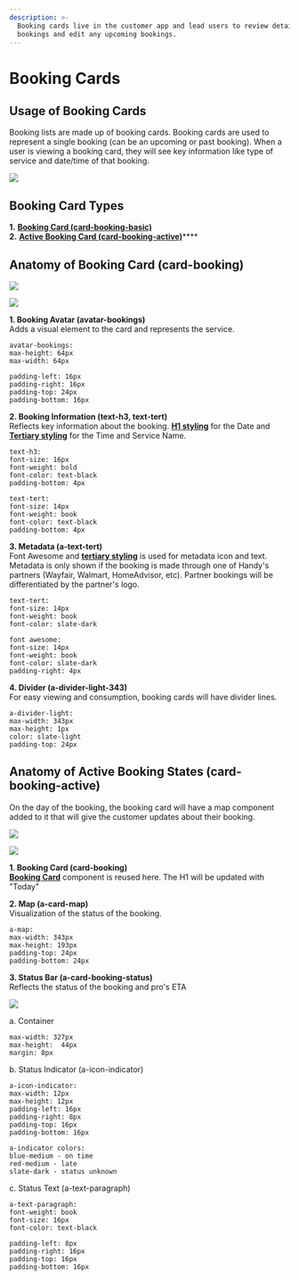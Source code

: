 ```yaml
---
description: >-
  Booking cards live in the customer app and lead users to review details of any
  bookings and edit any upcoming bookings.
---
```


# Booking Cards

## Usage of Booking Cards

Booking lists are made up of booking cards. Booking cards are used to represent a single booking \(can be an upcoming or past booking\). When a user is viewing a booking card, they will see key information like type of service and date/time of that booking.

![](../../.gitbook/assets/bookings-overview.png)

## Booking Card Types

**1.** [**Booking Card \(card-booking-basic\)**](booking-cards.md#anatomy-of-booking-card-m-card-booking)  
**2.** [**Active Booking Card \(card-booking-active\)**](booking-cards.md#anatomy-of-active-booking-states-m-card-booking-active)\*\*\*\*

## Anatomy of Booking Card \(card-booking\)

![](../../.gitbook/assets/booking-list.png)

![](../../.gitbook/assets/booking-list_detail.png)

**1. Booking Avatar \(avatar-bookings\)**  
Adds a visual element to the card and represents the service.

```text
avatar-bookings:
max-height: 64px
max-width: 64px

padding-left: 16px
padding-right: 16px
padding-top: 24px
padding-bottom: 16px
```

**2. Booking Information \(text-h3, text-tert\)**  
Reflects key information about the booking. [**H1 styling**](../typography/#h1-style) for the Date and [**Tertiary styling**](../typography/#tertiary-styling) for the Time and Service Name.

```text
text-h3:
font-size: 16px
font-weight: bold
font-color: text-black
padding-bottom: 4px

text-tert:
font-size: 14px
font-weight: book
font-color: text-black
padding-bottom: 4px
```

**3. Metadata \(a-text-tert\)**  
Font Awesome and [**tertiary styling**](../typography/#tertiary-styling) is used for metadata icon and text. Metadata is only shown  if the booking is made through one of Handy's partners \(Wayfair, Walmart, HomeAdvisor, etc\). Partner bookings will be differentiated by the partner's logo. 

```text
text-tert:
font-size: 14px
font-weight: book
font-color: slate-dark

font awesome:
font-size: 14px
font-weight: book
font-color: slate-dark
padding-right: 4px
```

**4. Divider \(a-divider-light-343\)**  
For easy viewing and consumption, booking cards will have divider lines.

```text
a-divider-light:
max-width: 343px
max-height: 1px
color: slate-light
padding-top: 24px
```

## Anatomy of Active Booking States \(card-booking-active\)

On the day of the booking, the booking card will have a map component added to it that will give the customer updates about their booking.

![](../../.gitbook/assets/active-booking-list.png)

![](../../.gitbook/assets/active-booking-details.png)

**1. Booking Card \(card-booking\)**  
[**Booking Card**](booking-cards.md#anatomy-of-booking-card) component is reused here. The H1 will be updated with "Today"  

**2. Map \(a-card-map\)**  
Visualization of the status of the booking. 

```text
a-map:
max-width: 343px
max-height: 193px
padding-top: 24px
padding-bottom: 24px
```

**3. Status Bar \(a-card-booking-status\)**  
Reflects the status of the booking and pro's ETA

![](../../.gitbook/assets/status-details.png)

a. Container

```text
max-width: 327px
max-height:  44px
margin: 8px
```

b. Status Indicator \(a-icon-indicator\)

```text
a-icon-indicator:
max-width: 12px
max-height: 12px
padding-left: 16px
padding-right: 8px
padding-top: 16px
padding-bottom: 16px

a-indicator colors:
blue-medium - on time
red-medium - late
slate-dark - status unknown
```

c. Status Text \(a-text-paragraph\)

```text
a-text-paragraph:
font-weight: book
font-size: 16px
font-color: text-black

padding-left: 8px
padding-right: 16px
padding-top: 16px
padding-bottom: 16px
```

